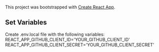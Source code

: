 This project was bootstrapped with [Create React App](https://github.com/facebook/create-react-app).

## Set Variables

Create .env.local file with the following variables:
REACT_APP_GITHUB_CLIENT_ID='YOUR_GITHUB_CLIENT_ID'
REACT_APP_GITHUB_CLIENT_SECRET='YOUR_GITHUB_CLIENT_SECRET'
